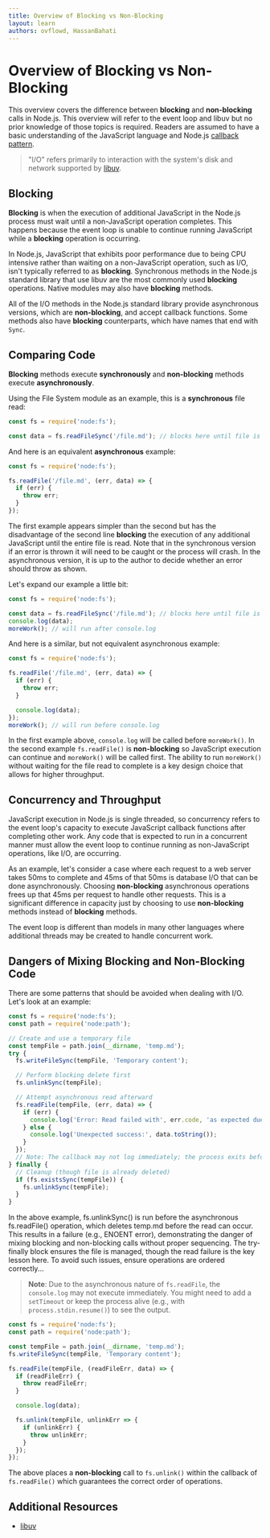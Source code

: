 ```yaml
---
title: Overview of Blocking vs Non-Blocking
layout: learn
authors: ovflowd, HassanBahati
---
```


# Overview of Blocking vs Non-Blocking

This overview covers the difference between **blocking** and **non-blocking**
calls in Node.js. This overview will refer to the event loop and libuv but no
prior knowledge of those topics is required. Readers are assumed to have a
basic understanding of the JavaScript language and Node.js [callback pattern](/learn/asynchronous-work/javascript-asynchronous-programming-and-callbacks).

> "I/O" refers primarily to interaction with the system's disk and
> network supported by [libuv](https://libuv.org/).

## Blocking

**Blocking** is when the execution of additional JavaScript in the Node.js
process must wait until a non-JavaScript operation completes. This happens
because the event loop is unable to continue running JavaScript while a
**blocking** operation is occurring.

In Node.js, JavaScript that exhibits poor performance due to being CPU intensive
rather than waiting on a non-JavaScript operation, such as I/O, isn't typically
referred to as **blocking**. Synchronous methods in the Node.js standard library
that use libuv are the most commonly used **blocking** operations. Native
modules may also have **blocking** methods.

All of the I/O methods in the Node.js standard library provide asynchronous
versions, which are **non-blocking**, and accept callback functions. Some
methods also have **blocking** counterparts, which have names that end with
`Sync`.

## Comparing Code

**Blocking** methods execute **synchronously** and **non-blocking** methods
execute **asynchronously**.

Using the File System module as an example, this is a **synchronous** file read:

```js
const fs = require('node:fs');

const data = fs.readFileSync('/file.md'); // blocks here until file is read
```

And here is an equivalent **asynchronous** example:

```js
const fs = require('node:fs');

fs.readFile('/file.md', (err, data) => {
  if (err) {
    throw err;
  }
});
```

The first example appears simpler than the second but has the disadvantage of
the second line **blocking** the execution of any additional JavaScript until
the entire file is read. Note that in the synchronous version if an error is
thrown it will need to be caught or the process will crash. In the asynchronous
version, it is up to the author to decide whether an error should throw as
shown.

Let's expand our example a little bit:

```js
const fs = require('node:fs');

const data = fs.readFileSync('/file.md'); // blocks here until file is read
console.log(data);
moreWork(); // will run after console.log
```

And here is a similar, but not equivalent asynchronous example:

```js
const fs = require('node:fs');

fs.readFile('/file.md', (err, data) => {
  if (err) {
    throw err;
  }

  console.log(data);
});
moreWork(); // will run before console.log
```

In the first example above, `console.log` will be called before `moreWork()`. In
the second example `fs.readFile()` is **non-blocking** so JavaScript execution
can continue and `moreWork()` will be called first. The ability to run
`moreWork()` without waiting for the file read to complete is a key design
choice that allows for higher throughput.

## Concurrency and Throughput

JavaScript execution in Node.js is single threaded, so concurrency refers to the
event loop's capacity to execute JavaScript callback functions after completing
other work. Any code that is expected to run in a concurrent manner must allow
the event loop to continue running as non-JavaScript operations, like I/O, are
occurring.

As an example, let's consider a case where each request to a web server takes
50ms to complete and 45ms of that 50ms is database I/O that can be done
asynchronously. Choosing **non-blocking** asynchronous operations frees up that
45ms per request to handle other requests. This is a significant difference in
capacity just by choosing to use **non-blocking** methods instead of
**blocking** methods.

The event loop is different than models in many other languages where additional
threads may be created to handle concurrent work.

## Dangers of Mixing Blocking and Non-Blocking Code

There are some patterns that should be avoided when dealing with I/O. Let's look at an example:

```js
const fs = require('node:fs');
const path = require('node:path');

// Create and use a temporary file
const tempFile = path.join(__dirname, 'temp.md');
try {
  fs.writeFileSync(tempFile, 'Temporary content');

  // Perform blocking delete first
  fs.unlinkSync(tempFile);

  // Attempt asynchronous read afterward
  fs.readFile(tempFile, (err, data) => {
    if (err) {
      console.log('Error: Read failed with', err.code, 'as expected due to prior deletion.');
    } else {
      console.log('Unexpected success:', data.toString());
    }
  });
  // Note: The callback may not log immediately; the process exits before I/O completes.
} finally {
  // Cleanup (though file is already deleted)
  if (fs.existsSync(tempFile)) {
    fs.unlinkSync(tempFile);
  }
}
```

In the above example, fs.unlinkSync() is run before the asynchronous fs.readFile() operation, which deletes temp.md before the read can occur. This results in a failure (e.g., ENOENT error), demonstrating the danger of mixing blocking and non-blocking calls without proper sequencing. The try-finally block ensures the file is managed, though the read failure is the key lesson here. To avoid such issues, ensure operations are ordered correctly...


>**Note**: Due to the asynchronous nature of `fs.readFile`, the `console.log` may not execute immediately. You might need to add a `setTimeout` or keep the process alive (e.g., with `process.stdin.resume()`) to see the output.

```js
const fs = require('node:fs');
const path = require('node:path');

const tempFile = path.join(__dirname, 'temp.md');
fs.writeFileSync(tempFile, 'Temporary content');

fs.readFile(tempFile, (readFileErr, data) => {
  if (readFileErr) {
    throw readFileErr;
  }

  console.log(data);

  fs.unlink(tempFile, unlinkErr => {
    if (unlinkErr) {
      throw unlinkErr;
    }
  });
});
```
The above places a **non-blocking** call to `fs.unlink()` within the callback of
`fs.readFile()` which guarantees the correct order of operations.

## Additional Resources

- [libuv](https://libuv.org/)
